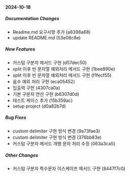 #### 2024-10-18

##### Documentation Changes

*  Readme.md 요구사항 추가 (a8398a68)
*  update README.md (53e08c8e)

##### New Features

*  커스텀 구분자 메서드 구현 (d57dec50)
*  split 이후 빈 문자열 예외처리 메서드 구현 (1bee890e)
*  split 이후 빈 문자열 예외처리 메서드 구현 (f1fecf55)
*  음수 예외 처리 구현 (eca05452)
*  입출력 구현 (4307ca0a)
*  기본 구분자 연산 구현 (b8307d0d)
*  테스트 케이스 추가 (15b359ac)
*  setup project (d0a82b7d)

##### Bug Fixes

*  custom delimiter 구현 방식 변경 (9a73fae3)
*  custom delimiter 구현 방식 변경 (376bb83e)
*  커스텀 구분자 메서드 개행 문자 처리 수정 (063a3ca5)

##### Other Changes

*  커스텀 구분자 특수문자 이스케이프 메서드 구현 (8447f7c0)

